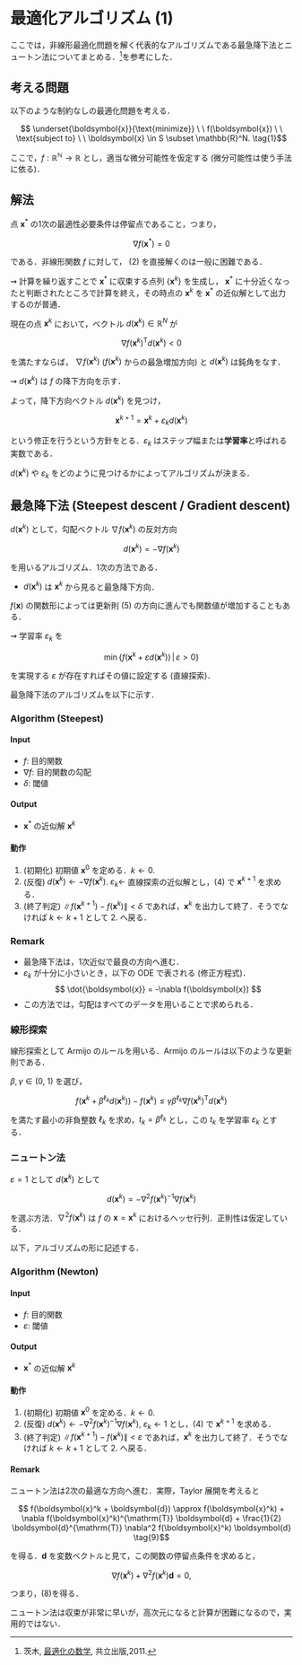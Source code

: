 # 最適化アルゴリズム (1)
ここでは，非線形最適化問題を解く代表的なアルゴリズムである最急降下法とニュートン法についてまとめる．[^1]を参考にした．

[^1]: 茨木, [最適化の数学](https://www.kyoritsu-pub.co.jp/kenpon/bookDetail/9784320015654), 共立出版,2011.

## 考える問題
以下のような制約なしの最適化問題を考える．

$$ \underset{\boldsymbol{x}}{\text{minimize}} \ \ f(\boldsymbol{x}) \ \ \text{subject to} \ \ \boldsymbol{x} \in S \subset \mathbb{R}^N.  \tag{1}$$

ここで，$f: \mathbb{R^N} \to \mathbb{R}$ とし，適当な微分可能性を仮定する (微分可能性は使う手法に依る)．


## 解法
点 $\boldsymbol{x}^{*}$ の1次の最適性必要条件は停留点であること，つまり，

$$ \nabla f(\boldsymbol{x}^{*}) = 0 \tag{2}$$

である．非線形関数 $f$ に対して， (2) を直接解くのは一般に困難である．

$\rightsquigarrow$ 計算を繰り返すことで $\boldsymbol{x}^{*}$ に収束する点列 $\{ \boldsymbol{x}^k \}$ を生成し， $\boldsymbol{x}^{*}$ に十分近くなったと判断されたところで計算を終え，その時点の $\boldsymbol{x}^k$ を $\boldsymbol{x}^{*}$ の近似解として出力するのが普通．

現在の点 $\boldsymbol{x}^k$ において，ベクトル $d(\boldsymbol{x}^k) \in \mathbb{R}^N$ が

$$ \nabla f(\boldsymbol{x}^k)^{\mathrm{T}} d(\boldsymbol{x}^k) < 0 \tag{3}$$

を満たすならば， $\nabla f(\boldsymbol{x}^k)$ ($f(\boldsymbol{x}^k)$ からの最急増加方向) と $d(\boldsymbol{x}^k)$ は鈍角をなす．

$\rightsquigarrow$ $d(\boldsymbol{x}^k)$ は $f$ の降下方向を示す．

よって，降下方向ベクトル $d(\boldsymbol{x}^k)$ を見つけ，

$$ \boldsymbol{x}^{k + 1} = \boldsymbol{x}^k + \varepsilon_k d(\boldsymbol{x}^k) \tag{4}$$

という修正を行うという方針をとる．$\varepsilon_k$ はステップ幅または**学習率**と呼ばれる実数である．

$d(\boldsymbol{x}^k)$ や $\varepsilon_k$ をどのように見つけるかによってアルゴリズムが決まる．


## 最急降下法 (Steepest descent / Gradient descent)
$d(\boldsymbol{x}^k)$ として，勾配ベクトル $\nabla f(\boldsymbol{x}^k)$ の反対方向

$$ d(\boldsymbol{x}^k) = - \nabla f(\boldsymbol{x}^k) \tag{5}$$

を用いるアルゴリズム．1次の方法である．

- $d(\boldsymbol{x}^k)$ は $\boldsymbol{x}^k$ から見ると最急降下方向．

$f(\boldsymbol{x})$ の関数形によっては更新則 (5) の方向に進んでも関数値が増加することもある．

$\rightsquigarrow$ 学習率 $\varepsilon_k$ を

$$ \min \{f(\boldsymbol{x}^k + \varepsilon d(\boldsymbol{x}^k)) \, | \, \varepsilon > 0\} \tag{6}$$

を実現する $\varepsilon$ が存在すればその値に設定する (直線探索)．

最急降下法のアルゴリズムを以下に示す．

### Algorithm (Steepest)
#### Input
- $f$: 目的関数
- $\nabla f$: 目的関数の勾配
- $\delta$: 閾値
#### Output
- $\boldsymbol{x}^{*}$ の近似解 $\boldsymbol{x}^k$

#### 動作
1. (初期化) 初期値 $\boldsymbol{x}^0$ を定める．$k \leftarrow 0$.
1. (反復) $d(\boldsymbol{x}^k) \leftarrow - \nabla f(\boldsymbol{x}^k)$. $\varepsilon_k \leftarrow$ 直線探索の近似解とし，(4) で $\boldsymbol{x}^{k + 1}$ を求める．
1. (終了判定) $\|f(\boldsymbol{x}^{k + 1}) - f(\boldsymbol{x}^k)  \| < \delta$ であれば，$\boldsymbol{x}^k$ を出力して終了．そうでなければ $k \leftarrow k + 1$ として 2. へ戻る．

### Remark
- 最急降下法は，1次近似で最良の方向へ進む．
- $\varepsilon_k$ が十分に小さいとき，以下の ODE で表される (修正方程式)．
    $$ \dot{\boldsymbol{x}} = -\nabla f(\boldsymbol{x}) $$
- この方法では，勾配はすべてのデータを用いることで求められる．

### 線形探索
線形探索として Armijo のルールを用いる．Armijo のルールは以下のような更新則である．

$\beta, \gamma \in (0, \ 1)$ を選び，

$$ f(\boldsymbol{x}^k + \beta^{\ell_k} d(\boldsymbol{x}^k)) - f(\boldsymbol{x}^k) \leq \gamma \beta^{\ell_k} \nabla f(\boldsymbol{x}^k)^{\mathrm{T}} d(\boldsymbol{x}^k) \tag{7}$$

を満たす最小の非負整数 $\ell_k$ を求め，$t_k = \beta^{\ell_k}$ とし，この $t_k$ を学習率 $\varepsilon_k$ とする．

### ニュートン法
$\varepsilon = 1$ として $d(\boldsymbol{x}^k)$ として

$$ d(\boldsymbol{x}^k) = - \nabla^2 f(\boldsymbol{x}^k)^{-1} \nabla f(\boldsymbol{x}^k) \tag{8}$$

を選ぶ方法．$\nabla^2 f(\boldsymbol{x}^k)$ は $f$ の $\boldsymbol{x} = \boldsymbol{x}^k$ におけるヘッセ行列．正則性は仮定している．

以下，アルゴリズムの形に記述する．

### Algorithm (Newton)
#### Input
- $f$: 目的関数
- $\varepsilon$: 閾値
#### Output
- $\boldsymbol{x}^{*}$ の近似解 $\boldsymbol{x}^k$

#### 動作
1. (初期化) 初期値 $\boldsymbol{x}^0$ を定める．$k \leftarrow 0$.
1. (反復) $d(\boldsymbol{x}^k) \leftarrow - \nabla^2 f(\boldsymbol{x}^k)^{-1} \nabla f(\boldsymbol{x}^k)$, $\varepsilon_k \leftarrow 1$ とし，(4) で $\boldsymbol{x}^{k + 1}$ を求める．
1. (終了判定) $\|f(\boldsymbol{x}^{k + 1}) - f(\boldsymbol{x}^k)  \| < \varepsilon$ であれば，$\boldsymbol{x}^k$ を出力して終了．そうでなければ $k \leftarrow k + 1$ として 2. へ戻る．

#### Remark
ニュートン法は2次の最適な方向へ進む．実際，Taylor 展開を考えると

$$ f(\boldsymbol{x}^k + \boldsymbol{d}) \approx f(\boldsymbol{x}^k) + \nabla f(\boldsymbol{x}^k)^{\mathrm{T}} \boldsymbol{d} + \frac{1}{2} \boldsymbol{d}^{\mathrm{T}} \nabla^2 f(\boldsymbol{x}^k) \boldsymbol{d} \tag{9}$$

を得る．$\boldsymbol{d}$ を変数ベクトルと見て，この関数の停留点条件を求めると，

$$ \nabla f(\boldsymbol{x}^k) + \nabla^2 f(\boldsymbol{x}^k) \boldsymbol{d} = 0,$$

つまり，(8)を得る．

ニュートン法は収束が非常に早いが，高次元になると計算が困難になるので，実用的ではない．
